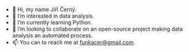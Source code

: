 - 👋 Hi, my name Jiří Černý.
- 👀 I’m interested in data analysis.
- 🌱 I’m currently learning Python.
- 💞️ I’m looking to collaborate on an open-source project making data analysis an automated process.
- 📫 You can to reach me at funkacer@gmail.com.

<!---
funkacer/funkacer is a ✨ special ✨ repository because its `README.md` (this file) appears on your GitHub profile.
You can click the Preview link to take a look at your changes.
--->
